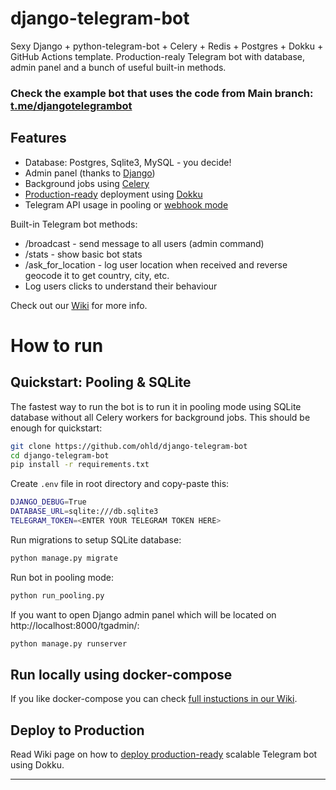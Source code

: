 # django-telegram-bot
Sexy Django + python-telegram-bot + Celery + Redis + Postgres + Dokku + GitHub Actions template. Production-realy Telegram bot with database, admin panel and a bunch of useful built-in methods.

### Check the example bot that uses the code from Main branch: [t.me/djangotelegrambot](https://t.me/djangotelegrambot)

## Features

* Database: Postgres, Sqlite3, MySQL - you decide!
* Admin panel (thanks to [Django](https://docs.djangoproject.com/en/3.1/intro/tutorial01/))
* Background jobs using [Celery](https://docs.celeryproject.org/en/stable/)
* [Production-ready](https://github.com/ohld/django-telegram-bot/wiki/Production-Deployment-using-Dokku) deployment using [Dokku](https://dokku.com)
* Telegram API usage in pooling or [webhook mode](https://core.telegram.org/bots/api#setwebhook)

Built-in Telegram bot methods:
* /broadcast - send message to all users (admin command)
* /stats - show basic bot stats 
* /ask_for_location - log user location when received and reverse geocode it to get country, city, etc.
* Log users clicks to understand their behaviour

Check out our [Wiki](https://github.com/ohld/django-telegram-bot/wiki) for more info.

# How to run

## Quickstart: Pooling & SQLite

The fastest way to run the bot is to run it in pooling mode using SQLite database without all Celery workers for background jobs. This should be enough for quickstart:

``` bash
git clone https://github.com/ohld/django-telegram-bot
cd django-telegram-bot
pip install -r requirements.txt
```

Create `.env` file in root directory and copy-paste this:
``` bash 
DJANGO_DEBUG=True
DATABASE_URL=sqlite:///db.sqlite3
TELEGRAM_TOKEN=<ENTER YOUR TELEGRAM TOKEN HERE>
```

Run migrations to setup SQLite database:
``` bash
python manage.py migrate
```

Run bot in pooling mode:
``` bash
python run_pooling.py 
```

If you want to open Django admin panel which will be located on http://localhost:8000/tgadmin/:
``` bash
python manage.py runserver
```

## Run locally using docker-compose

If you like docker-compose you can check [full instuctions in our Wiki](https://github.com/ohld/django-telegram-bot/wiki/Run-locally-using-Docker-compose).

## Deploy to Production 

Read Wiki page on how to [deploy production-ready](https://github.com/ohld/django-telegram-bot/wiki/Production-Deployment-using-Dokku) scalable Telegram bot using Dokku.

----
